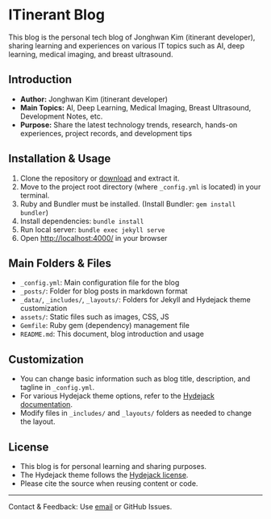 # ITinerant Blog

This blog is the personal tech blog of Jonghwan Kim (itinerant developer), sharing learning and experiences on various IT topics such as AI, deep learning, medical imaging, and breast ultrasound.

## Introduction
- **Author:** Jonghwan Kim (itinerant developer)
- **Main Topics:** AI, Deep Learning, Medical Imaging, Breast Ultrasound, Development Notes, etc.
- **Purpose:** Share the latest technology trends, research, hands-on experiences, project records, and development tips

## Installation & Usage
1. Clone the repository or [download](https://github.com/Jonghwan-dev/Jonghwan-dev.github.io/archive/refs/heads/main.zip) and extract it.
2. Move to the project root directory (where `_config.yml` is located) in your terminal.
3. Ruby and Bundler must be installed. (Install Bundler: `gem install bundler`)
4. Install dependencies: `bundle install`
5. Run local server: `bundle exec jekyll serve`
6. Open [http://localhost:4000/](http://localhost:4000/) in your browser

## Main Folders & Files
- `_config.yml`: Main configuration file for the blog
- `_posts/`: Folder for blog posts in markdown format
- `_data/`, `_includes/`, `_layouts/`: Folders for Jekyll and Hydejack theme customization
- `assets/`: Static files such as images, CSS, JS
- `Gemfile`: Ruby gem (dependency) management file
- `README.md`: This document, blog introduction and usage

## Customization
- You can change basic information such as blog title, description, and tagline in `_config.yml`.
- For various Hydejack theme options, refer to the [Hydejack documentation](https://hydejack.com/docs/).
- Modify files in `_includes/` and `_layouts/` folders as needed to change the layout.

## License
- This blog is for personal learning and sharing purposes.
- The Hydejack theme follows the [Hydejack license](https://hydejack.com/license/).
- Please cite the source when reusing content or code.

---
Contact & Feedback: Use [email](mailto:army@ncc.re.kr) or GitHub Issues.
